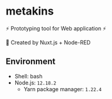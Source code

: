 # metakins

⚡ Prototyping tool for Web application ⚡

📔 Created by Nuxt.js + Node-RED

## Environment

- Shell: bash
- Node.js: `12.18.2`
    - Yarn package manager: `1.22.4`
